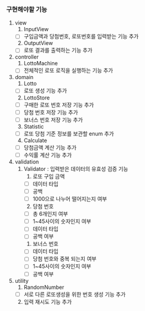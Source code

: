 ### 구현해야할 기능

1. view
   1. InputView
   - [ ] 구입금액과 당첨번호, 로또번호를 입력받는 기능 추가
   2. OutputView
   - [ ] 로또 결과를 출력하는 기능 추가

2. controller
   1. LottoMachine
   - [ ] 전체적인 로또 로직을 실행하는 기능 추가 

3. domain
   1. Lotto
   - [ ] 로또 생성 기능 추가
   2. LottoStore
   - [ ] 구매한 로또 번호 저장 기능 추가
   - [ ] 당첨 번호 저장 기능 추가
   - [ ] 보너스 번호 저장 기능 추가
   3. Statistic
   - [ ] 로또 당첨 기준 정보를 보관할 enum 추가
   4. Calculate
   - [ ] 당첨금액 계산 기능 추가
   - [ ] 수익률 계산 기능 추가

4. validation
   1. Validator : 입력받은 데이터의 유효성 검증 기능
      1. 로또 구입 금액
      - [ ] 데이터 타입
      - [ ] 공백
      - [ ] 1000으로 나누어 떨어지는지 여부
      
      2. 당첨 번호
      - [ ] 총 6개인지 여부
      - [ ] 1~45사이의 숫자인지 여부
      - [ ] 데이터 타입
      - [ ] 공백 여부
   
      1. 보너스 번호
      - [ ] 데이터 타입
      - [ ] 당첨 번호와 중복 되는지 여부
      - [ ] 1~45사이의 숫자인지 여부
      - [ ] 공백 여부

5. utility
   1. RandomNumber
   - [ ] 서로 다른 로또생성을 위한 번호 생성 기능 추가
   2. 입력 재시도 기능 추가